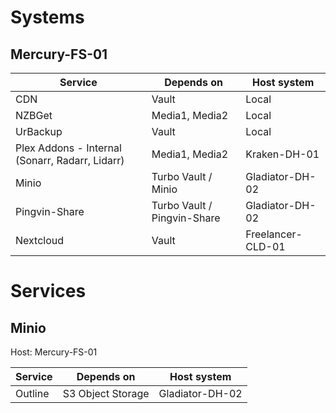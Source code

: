 
# Systems

## Mercury-FS-01

| Service                                         | Depends on                  | Host system       |
| ----------------------------------------------- | --------------------------- | ----------------- |
| CDN                                             | Vault                       | Local             |
| NZBGet                                          | Media1, Media2                     | Local             |
| UrBackup                                        | Vault                       | Local             | 
| Plex Addons - Internal (Sonarr, Radarr, Lidarr) | Media1, Media2                     | Kraken-DH-01      |
| Minio                                           | Turbo Vault / Minio         | Gladiator-DH-02   |
| Pingvin-Share                                   | Turbo Vault / Pingvin-Share | Gladiator-DH-02   |
| Nextcloud                                       | Vault                       | Freelancer-CLD-01 |
 
# Services

## Minio
Host: Mercury-FS-01

| Service | Depends on        | Host system     |
| ------- | ----------------- | --------------- |
| Outline | S3 Object Storage | Gladiator-DH-02 |
